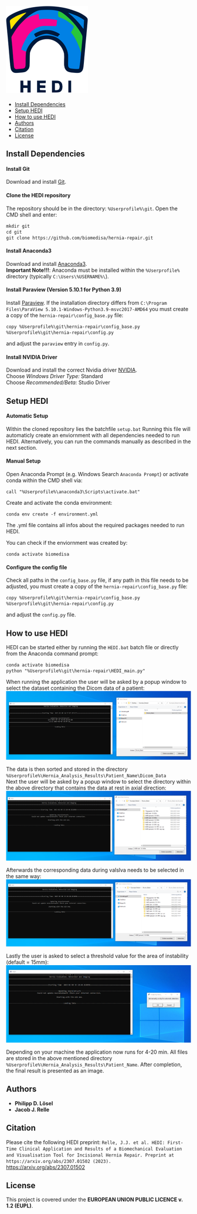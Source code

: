 <img src="res/hedi_logo.svg" alt="hedi" width="223" height="236"></img>
-----------
- [Install Dependencies](#install-dependencies)
- [Setup HEDI](#setup-hedi)
- [How to use HEDI](#how-to-use-hedi)
- [Authors](#authors)
- [Citation](#citation)
- [License](#license)
## __Install Dependencies__

#### __Install Git__
Download and install [Git](https://github.com/git-for-windows/git/releases/download/v2.45.1.windows.1/Git-2.45.1-64-bit.exe).

#### __Clone the HEDI repository__
The repository should be in the directory: `%Userprofile%\git`. Open the CMD shell and enter:
```
mkdir git
cd git
git clone https://github.com/biomedisa/hernia-repair.git
```

#### __Install Anaconda3__
Download and install [Anaconda3](https://www.anaconda.com/products/individual#windows).  
**Important Note!!!**: Anaconda must be installed within the `%Userprofile%` directory (typically `C:\Users\%USERNAME%\`).

#### __Install Paraview (Version 5.10.1 for Python 3.9)__
Install [Paraview](https://www.paraview.org/download/). If the installation directory differs from `C:\Program Files\ParaView 5.10.1-Windows-Python3.9-msvc2017-AMD64` you must create a copy of the `hernia-repair\config_base.py` file:
```
copy %Userprofile%\git\hernia-repair\config_base.py %Userprofile%\git\hernia-repair\config.py
```
and adjust the `paraview` entry in `config.py`.

#### __Install NVIDIA Driver__
Download and install the correct Nvidia driver [NVIDIA](https://www.nvidia.com/Download/Find.aspx?lang=en-us).  
Choose *Windows Driver Type:* Standard  
Choose *Recommended/Beta:* Studio Driver

## __Setup HEDI__

#### __Automatic Setup__
Within the cloned repository lies the batchfile `setup.bat`
Running this file will automaticly create an enviornment 
with all dependencies needed to run HEDI.
Alternatively, you can run the commands manually as described in the next section.

#### __Manual Setup__
Open Anaconda Prompt (e.g. Windows Search `Anaconda Prompt`)
or activate conda within the CMD shell via:
```
call "%Userprofile%\anaconda3\Scripts\activate.bat"
```
Create and activate the conda environment:
```
conda env create -f environment.yml
```
The .yml file contains all infos about the required packages
needed to run HEDI.

You can check if the enviornment was created by:
```
conda activate biomedisa
```

#### __Configure the config file__
Check all paths in the `config_base.py` file, if any path in this file needs to be adjusted, you must create a copy of the `hernia-repair\config_base.py` file:
```
copy %Userprofile%\git\hernia-repair\config_base.py %Userprofile%\git\hernia-repair\config.py
```
and adjust the `config.py` file.

## __How to use HEDI__
HEDI can be started either by running the `HEDI.bat` batch file or directly from the Anaconda command prompt:
```
conda activate biomedisa
python "%Userprofile%\git\hernia-repair\HEDI_main.py"
```
When running the application the user will be asked by a popup window to select the dataset containing the Dicom data of a patient:
![Alt Text](res/SelectDataset.png)

The data is then sorted and stored in the directory `%Userprofile%\Hernia_Analysis_Results\Patient_Name\Dicom_Data`  
Next the user will be asked by a popup window to select the directory within the above directory that contains the data at rest in axial direction:
![Alt Text](res/SelectRest.png)

Afterwards the corresponding data during valslva needs to be selected in the same way:
![Alt Text](res/SelectValsalva.png)

Lastly the user is asked to select a threshold value for the area of instability (default = 15mm):
![Alt Text](res/SelectThreshold.png)

Depending on your machine the application now runs for 4-20 min. All files are stored in the above mentioned directory `%Userprofile%\Hernia_Analysis_Results\Patient_Name`. After completion, the final result is presented as an image.

## Authors
* **Philipp D. Lösel**
* **Jacob J. Relle**

## Citation
Please cite the following HEDI preprint:
`Relle, J.J. et al. HEDI: First-Time Clinical Application and Results of a Biomechanical Evaluation and Visualisation Tool for Incisional Hernia Repair. Preprint at https://arxiv.org/abs/2307.01502 (2023).` https://arxiv.org/abs/2307.01502

## License
This project is covered under the **EUROPEAN UNION PUBLIC LICENCE v. 1.2 (EUPL)**.


